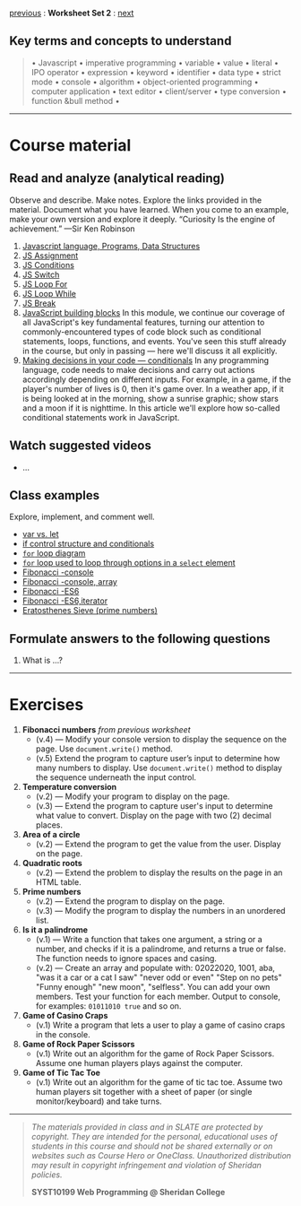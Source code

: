 [previous](set01.md) : **Worksheet Set 2** : [next](set03.md)


## Key terms and concepts to understand
> &bull; Javascript  &bull; imperative programming  &bull; variable  &bull; value  &bull; literal  &bull; IPO operator &bull; expression  &bull; keyword  &bull; identifier  &bull;  data type &bull; strict mode  &bull; console  &bull;  algorithm  &bull; object-oriented programming  &bull; computer application  &bull;  text editor  &bull; client/server  &bull;  type conversion  &bull; function &bull method &bull;
> 
---

# Course material

## Read and analyze (analytical reading)

Observe and describe. Make notes. Explore the links provided in the material. Document what you have learned. When you come to an example, make your own version and explore it deeply. “Curiosity Is the engine of achievement.” —Sir Ken Robinson

1. [Javascript language, Programs, Data Structures](https://ebajcar.github.io/web10199/material/material_js.html)
2. <a href="https://www.w3schools.com/js/js_assignment.asp" target="_blank">JS Assignment</a>
3. <a target="_blank" href="https://www.w3schools.com/js/js_if_else.asp">JS Conditions</a>
4. <a target="_blank" href="https://www.w3schools.com/js/js_switch.asp">JS Switch</a>
5. <a target="_blank" href="https://www.w3schools.com/js/js_loop_for.asp">JS Loop For</a>
6. <a target="_blank" href="https://www.w3schools.com/js/js_loop_while.asp">JS Loop While</a>
7. <a target="_blank" href="https://www.w3schools.com/js/js_break.asp">JS Break</a>
8. [JavaScript building blocks](https://developer.mozilla.org/en-US/docs/Learn/JavaScript/Building_blocks) In this module, we continue our coverage of all JavaScript's key fundamental features, turning our attention to commonly-encountered types of code block such as conditional statements, loops, functions, and events. You've seen this stuff already in the course, but only in passing — here we'll discuss it all explicitly.
9. [Making decisions in your code — conditionals](https://developer.mozilla.org/en-US/docs/Learn/JavaScript/Building_blocks/conditionals) In any programming language, code needs to make decisions and carry out actions accordingly depending on different inputs. For example, in a game, if the player's number of lives is 0, then it's game over. In a weather app, if it is being looked at in the morning, show a sunrise graphic; show stars and a moon if it is nighttime. In this article we'll explore how so-called conditional statements work in JavaScript.

## Watch suggested videos

- ...

## Class examples

Explore, implement, and comment well.

- [var vs. let](syst10199/set2/var_vs_let.html)
- [if control structure and conditionals](syst10199/set2/if_structure.html)
- [`for` loop diagram](syst10199/set2/diagram_for_loop.html)
- [`for` loop used to loop through options in a `select` element](syst10199/set2/for_loop_options.html)
- [Fibonacci -console](syst10199/set2/fib_v1_console.html)
- [Fibonacci -console, array](syst10199/set2/fib_v1_arr_console.html)
- [Fibonacci -ES6](syst10199/set2/fib_es6_oo.html)
- [Fibonacci -ES6,iterator](syst10199/set2/fib_es6_iterator.html)
- [Eratosthenes Sieve (prime numbers)](syst10199/set2/eratosthenes_sieve.html)


## Formulate answers to the following questions
1. What is ...?



---


# Exercises

1. **Fibonacci numbers** *from previous worksheet* 
    - (v.4) &mdash; Modify your console version to display the sequence on the page. Use `document.write()` method.
    - (v.5) Extend the program to capture user’s input to determine how many numbers to display. Use `document.write()` method to display the sequence underneath the input control. 
2. **Temperature conversion** 
    - (v.2) &mdash; Modify your program to display on the page.
    - (v.3) &mdash; Extend the program to capture user's input to determine what value to convert. Display on the page with two (2) decimal places.
3. **Area of a circle** 
    - (v.2) &mdash; Extend the program to get the value from the user. Display on the page.
4. **Quadratic roots** 
    - (v.2) &mdash; Extend the problem to display the results on the page in an HTML table.
5. **Prime numbers** 
    - (v.2) &mdash; Extend the program to display on the page.
    - (v.3) &mdash; Modify the program to display the numbers in an unordered list.
7. **Is it a palindrome** 
    - (v.1) &mdash; Write a function that takes one argument, a string or a number, and checks if it is a palindrome, and returns a true or false. The function needs to ignore spaces and casing.
    - (v.2) &mdash; Create an array and populate with: 02022020, 1001, aba, "was it a car or a cat I saw" "never odd or even" "Step on no pets" "Funny enough"   "new moon", "selfless". You can add your own members. Test your function for each member. Output to console, for examples: `01011010 true` and so on.
6. **Game of Casino Craps**
	- (v.1) Write a program that lets a user to play a game of casino craps in the console.
7. **Game of Rock Paper Scissors**
	- (v.1) Write out an algorithm for the game of Rock Paper Scissors.  Assume one human players plays against the computer.
8. **Game of Tic Tac Toe**
	- (v.1) Write out an algorithm for the game of tic tac toe.  Assume two human players sit together with a sheet of paper (or single monitor/keyboard) and take turns.
  
  
---
> *The materials provided in class and in SLATE are protected by copyright. They are intended for the personal, educational uses of students in this course and should not be shared externally or on websites such as Course Hero or OneClass. Unauthorized distribution may result in copyright infringement and violation of Sheridan policies.*
> 
> **SYST10199 Web Programming @ Sheridan College**
